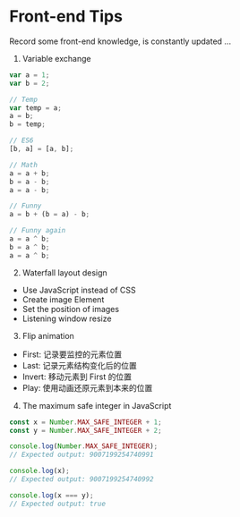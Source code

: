 # Front-end Tips

Record some front-end knowledge, is constantly updated ...

1. Variable exchange

```js
var a = 1;
var b = 2;

// Temp
var temp = a;
a = b;
b = temp;

// ES6
[b, a] = [a, b];

// Math
a = a + b;
b = a - b;
a = a - b;

// Funny
a = b + (b = a) - b;

// Funny again
a = a ^ b;
b = a ^ b;
a = a ^ b;
```

2. Waterfall layout design

- Use JavaScript instead of CSS
- Create image Element
- Set the position of images
- Listening window resize

3. Flip animation

- First: 记录要监控的元素位置
- Last: 记录元素结构变化后的位置
- Invert: 移动元素到 First 的位置
- Play: 使用动画还原元素到本来的位置

4. The maximum safe integer in JavaScript

```js
const x = Number.MAX_SAFE_INTEGER + 1;
const y = Number.MAX_SAFE_INTEGER + 2;

console.log(Number.MAX_SAFE_INTEGER);
// Expected output: 9007199254740991

console.log(x);
// Expected output: 9007199254740992

console.log(x === y);
// Expected output: true

```